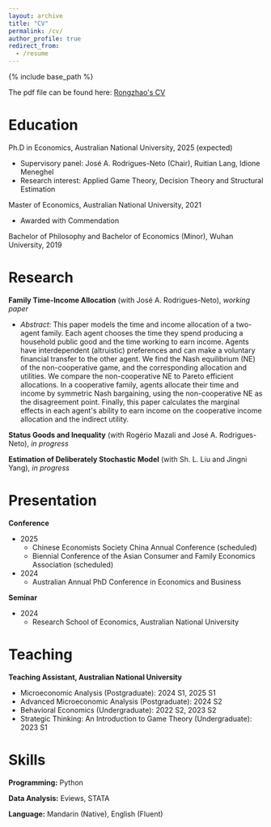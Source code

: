```yaml
---
layout: archive
title: "CV"
permalink: /cv/
author_profile: true
redirect_from:
  - /resume
---
```


{% include base_path %}

The pdf file can be found here: [Rongzhao's CV](../assets/CV_RongzhaoZhu.pdf)

Education
======
Ph.D in Economics, Australian National University, 2025 (expected)
- Supervisory panel: José A. Rodrigues-Neto (Chair), Ruitian Lang, Idione Meneghel
- Research interest: Applied Game Theory, Decision Theory and Structural Estimation

Master of Economics, Australian National University, 2021
- Awarded with Commendation

Bachelor of Philosophy and Bachelor of Economics (Minor), Wuhan University, 2019

Research
======
**Family Time-Income Allocation** (with José A. Rodrigues-Neto), *working paper*
  - *Abstract*: This paper models the time and income allocation of a two-agent family. Each agent chooses the time they spend producing a household public good and the time working to earn income. Agents have interdependent (altruistic) preferences and can make a voluntary financial transfer to the other agent. We find the Nash equilibrium (NE) of the non-cooperative game, and the corresponding allocation and utilities. We compare the non-cooperative NE to Pareto efficient allocations. In a cooperative family, agents allocate their time and income by symmetric Nash bargaining, using the non-cooperative NE as the disagreement point. Finally, this paper calculates the marginal effects in each agent's ability to earn income on the cooperative income allocation and the indirect utility.

**Status Goods and Inequality** (with Rogério Mazali and José A. Rodrigues-Neto), *in progress*
  
**Estimation of Deliberately Stochastic Model** (with Sh. L. Liu and Jingni Yang), *in progress*

Presentation
======
**Conference**
- 2025
  - Chinese Economists Society China Annual Conference (scheduled)
  - Biennial Conference of the Asian Consumer and Family Economics Association (scheduled)
- 2024
  - Australian Annual PhD Conference in Economics and Business

**Seminar**
- 2024
  - Research School of Economics, Australian National University

Teaching
======
**Teaching Assistant, Australian National University** 
- Microeconomic Analysis (Postgraduate): 2024 S1, 2025 S1
- Advanced Microeconomic Analysis (Postgraduate): 2024 S2
- Behavioral Economics (Undergraduate): 2022 S2, 2023 S2
- Strategic Thinking: An Introduction to Game Theory (Undergraduate): 2023 S1
  

Skills
======
**Programming:** Python

**Data Analysis:** Eviews, STATA

**Language:** Mandarin (Native), English (Fluent)

